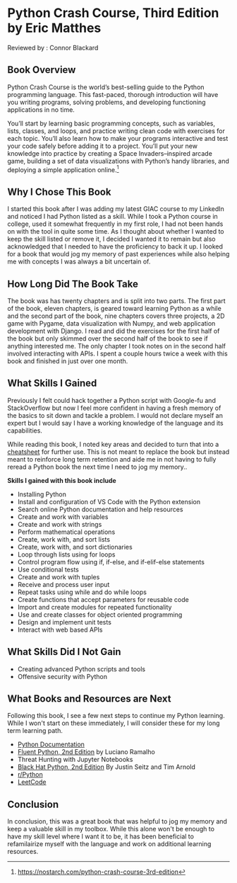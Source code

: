 # Python Crash Course, Third Edition by Eric Matthes

Reviewed by : Connor Blackard

## **Book Overview**

Python Crash Course is the world’s best-selling guide to the Python programming language. This fast-paced, thorough introduction will have you writing programs, solving problems, and developing functioning applications in no time.

You’ll start by learning basic programming concepts, such as variables, lists, classes, and loops, and practice writing clean code with exercises for each topic. You’ll also learn how to make your programs interactive and test your code safely before adding it to a project. You’ll put your new knowledge into practice by creating a Space Invaders–inspired arcade game, building a set of data visualizations with Python’s handy libraries, and deploying a simple application online.[^1]

## Why I Chose This Book
 
I started this book after I was adding my latest GIAC course to my LinkedIn and noticed I had Python listed as a skill. While I took a Python course in college, used it somewhat frequently in my first role, I had not been hands on with the tool in quite some time. As I thought about whether I wanted to keep the skill listed or remove it, I decided I wanted it to remain but also acknowledged that I needed to have the proficiency to back it up. I looked for a book that would jog my memory of past experiences while also helping me with concepts I was always a bit uncertain of.

## How Long Did The Book Take

The book was has twenty chapters and is split into two parts. The first part of the book, eleven chapters, is geared toward learning Python as a while and the second part of the book, nine chapters covers three projects, a 2D game with Pygame, data visualization with Numpy, and web application development with Django. I read and did the exercises for the first half of the book but only skimmed over the second half of the book to see if anything interested me. The only chapter I took notes on in the second half involved interacting with APIs. I spent a couple hours twice a week with this book and finished in just over one month.

## What Skills I Gained

Previously I felt could hack together a Python script with Google-fu and StackOverflow but now I feel more confident in having a fresh memory of the basics to sit down and tackle a problem. I would not declare myself an expert but I would say I have a working knowledge of the language and its capabilities.

While reading this book, I noted key areas and decided to turn that into a [cheatsheet](cheatsheet.md) for further use. This is not meant to replace the book but instead meant to reinforce long term retention and aide me in not having to fully reread a Python book the next time I need to jog my memory..

**Skills I gained with this book include**

- Installing Python
- Install and configuration of VS Code with the Python extension
- Search online Python documentation and help resources
- Create and work with variables
- Create and work with strings
- Perform mathematical operations
- Create, work with, and sort lists
- Create, work with, and sort dictionaries
- Loop through lists using for loops
- Control program flow using if, if-else, and if-elif-else statements
- Use conditional tests
- Create and work with tuples
- Receive and process user input
- Repeat tasks using while and do while loops
- Create functions that accept parameters for reusable code
- Import and create modules for repeated functionality
- Use and create classes for object oriented programming
- Design and implement unit tests
- Interact with web based APIs
  
## What Skills Did I Not Gain

- Creating advanced Python scripts and tools
- Offensive security with Python

## What Books and Resources are Next

Following this book, I see a few next steps to continue my Python learning. While I won't start on these immediately, I will consider these for my long term learning path.

- [Python Documentation](https://docs.python.org/3/)
- [Fluent Python, 2nd Edition](https://www.oreilly.com/library/view/fluent-python-2nd/9781492056348/) by Luciano Ramalho
- Threat Hunting with Jupyter Notebooks
- [Black Hat Python, 2nd Edition](https://nostarch.com/black-hat-python2E) By Justin Seitz and Tim Arnold
- [r/Python](https://www.reddit.com/r/Python/)
- [LeetCode](https://leetcode.com/)

## Conclusion

In conclusion, this was a great book that was helpful to jog my memory and keep a valuable skill in my toolbox. While this alone won't be enough to have my skill level where I want it to be, it has been beneficial to refamilairize myself with the language and work on additional learning resources.

[^1]: https://nostarch.com/python-crash-course-3rd-edition
